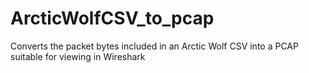 # ArcticWolfCSV_to_pcap
Converts the packet bytes included in an Arctic Wolf CSV into a PCAP suitable for viewing in Wireshark
